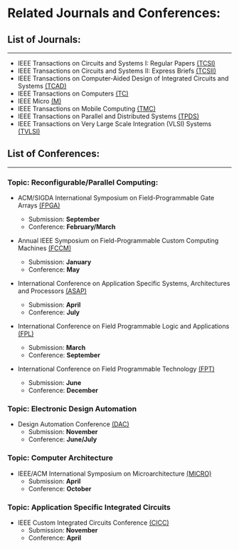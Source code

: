# Related Journals and Conferences:

## List of Journals:
--------------------------------------------------------------------------
- IEEE Transactions on Circuits and Systems I: Regular Papers [(TCSI)](https://ieeexplore-ieee-org.ezproxy.gl.iit.edu/xpl/RecentIssue.jsp?punumber=8919)
- IEEE Transactions on Circuits and Systems II: Express Briefs [(TCSII)](https://ieeexplore-ieee-org.ezproxy.gl.iit.edu/xpl/RecentIssue.jsp?punumber=8920)
- IEEE Transactions on Computer-Aided Design of Integrated Circuits and Systems [(TCAD)](https://ieeexplore-ieee-org.ezproxy.gl.iit.edu/xpl/RecentIssue.jsp?punumber=43)
- IEEE Transactions on Computers [(TC)](https://ieeexplore-ieee-org.ezproxy.gl.iit.edu/xpl/RecentIssue.jsp?punumber=12)
- IEEE Micro [(M)](https://ieeexplore.ieee.org/xpl/RecentIssue.jsp?punumber=40)
- IEEE Transactions on Mobile Computing [(TMC)](https://ieeexplore-ieee-org.ezproxy.gl.iit.edu/xpl/RecentIssue.jsp?punumber=7755)
- IEEE Transactions on Parallel and Distributed Systems [(TPDS)](https://ieeexplore-ieee-org.ezproxy.gl.iit.edu/xpl/RecentIssue.jsp?punumber=71)
- IEEE Transactions on Very Large Scale Integration (VLSI) Systems [(TVLSI)](https://ieeexplore-ieee-org.ezproxy.gl.iit.edu/xpl/RecentIssue.jsp?punumber=92)

## List of Conferences:
--------------------------------------------------------------------------
### Topic: Reconfigurable/Parallel Computing:
- ACM/SIGDA International Symposium on Field-Programmable Gate Arrays [(FPGA)](https://www.isfpga.org/)
  - Submission: **September**
  - Conference: **February/March**

- Annual IEEE Symposium on Field-Programmable Custom Computing Machines [(FCCM)](https://ieeexplore-ieee-org.ezproxy.gl.iit.edu/xpl/conhome/1000289/all-proceedings)
  - Submission: **January**
  - Conference: **May**
 
- International Conference on Application Specific Systems, Architectures and Processors [(ASAP)](https://www.asap2024.org/)
  - Submission: **April**
  - Conference: **July**

- International Conference on Field Programmable Logic and Applications [(FPL)](https://ieeexplore-ieee-org.ezproxy.gl.iit.edu/xpl/conhome/1001053/all-proceedings)
  - Submission: **March**
  - Conference: **September**
 
- International Conference on Field Programmable Technology [(FPT)](https://fpt2024.org/)
  - Submission: **June**
  - Conference: **December**

### Topic: Electronic Design Automation
- Design Automation Conference [(DAC)](https://www.dac.com/)
  - Submission: **November**
  - Conference: **June/July**

### Topic: Computer Architecture
- IEEE/ACM International Symposium on Microarchitecture [(MICRO)](https://ieeexplore-ieee-org.ezproxy.gl.iit.edu/xpl/conhome/1000440/all-proceedings)
  - Submission: **April**
  - Conference: **October**

### Topic: Application Specific Integrated Circuits 
- IEEE Custom Integrated Circuits Conference [(CICC)](https://ieeexplore-ieee-org.ezproxy.gl.iit.edu/xpl/conhome/1000173/all-proceedings)
  - Submission: **November**
  - Conference: **April**
